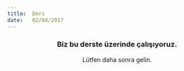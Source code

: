 ```yaml
---
title:  Ders
date:   02/04/2017
---
```


### <center>Biz bu derste üzerinde çalışıyoruz.</center>
<center>Lütfen daha sonra gelin.</center>